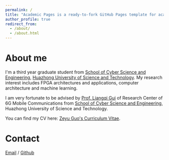 ```yaml
---
permalink: /
title: "Academic Pages is a ready-to-fork GitHub Pages template for academic personal websites"
author_profile: true
redirect_from: 
  - /about/
  - /about.html
---
```


# About me

I'm a third year graduate student from [School of Cyber Science and Engineering](https://cse.hust.edu.cn/), [Huazhong University of Science and Technology](https://www.hust.edu.cn/). My research interest includes FPGA architectures and applications, computer architecture and machine learning.

I am very fortunate to be advised by [Prof. Liangqi Gui](http://sinc-lab.cse.hust.edu.cn/info/1014/1034.htm) of Research Center of 6G Mobile Communications from [School of Cyber Science and Engineering](https://cse.hust.edu.cn/), Huazhong University of Science and Technology.

You can find my CV here: [Zeyu Guo's Curriculum Vitae](../assets/CV.pdf).

# Contact

[Email](mailto:guozy@hust.edu.cn) / [Github](https://github.com/ZeyuGuo)

